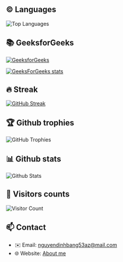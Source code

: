 ## ©️ Languages

![Top Languages](https://github-readme-stats.vercel.app/api/top-langs/?username=bawfng04&layout=compact&theme=radical)

## 📚 GeeksforGeeks

[![GeeksforGeeks](https://img.shields.io/badge/GeeksforGeeks-Profile-green?style=for-the-badge&logo=geeksforgeeks)](https://auth.geeksforgeeks.org/user/bangwoo4/profile)

[![GeeksForGeeks stats](https://gfgstatscard.vercel.app/bangwoo4)](https://www.geeksforgeeks.org/user/bangwoo4/)


## 🔥 Streak

[![GitHub Streak](https://github-readme-streak-stats.herokuapp.com/?user=bawfng04&theme=radical&hide_border=true)](https://git.io/streak-stats)

## 🏆 Github trophies

![GitHub Trophies](https://github-profile-trophy.vercel.app/?username=bawfng04&theme=radical&no-frame=true&no-bg=true&margin-w=4)

## 📊 Github stats

![Github Stats](https://github-readme-stats.vercel.app/api?username=bawfng04&show_icons=true&theme=radical)

## 👥 Visitors counts

![Visitor Count](https://komarev.com/ghpvc/?username=bawfng04&color=blue)

## 📫 Contact

- ✉️ Email: [nguyendinhbang53az@mail.com](mailto:nguyendinhbang53az@mail.com)
- 🌐 Website: [About me](https://bawfng04.web.app/)
